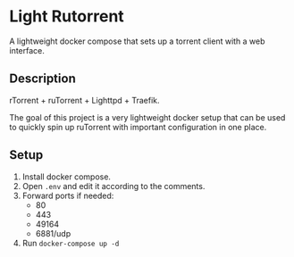# Light Rutorrent

A lightweight docker compose that sets up a torrent client with a web interface.

## Description

rTorrent + ruTorrent + Lighttpd + Traefik.

The goal of this project is a very lightweight docker setup that can be used to quickly spin up ruTorrent with important configuration in one place.

## Setup

1. Install docker compose.
1. Open `.env` and edit it according to the comments.
1. Forward ports if needed:
    - 80
    - 443
    - 49164
    - 6881/udp
1. Run `docker-compose up -d`

